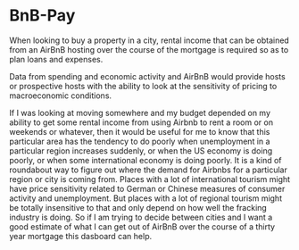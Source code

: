 # BnB-Pay
When looking to buy a property in a city, rental income that can be obtained from an AirBnB hosting over the course of the mortgage is required so as to plan loans and expenses.

Data from spending and economic activity and AirBnB would provide hosts or prospective hosts with the ability to look at the sensitivity of pricing to macroeconomic conditions.

If I was looking at moving somewhere and my budget depended on my ability to get some rental income from using Airbnb to rent a room or on weekends or whatever, then it would be useful for me to know that this particular area has the tendency to do poorly when unemployment in a particular region increases suddenly, or when the US economy is doing poorly, or when some international economy is doing poorly. It is a kind of roundabout way to figure out where the demand for Airbnbs for a particular region or city is coming from. Places with a lot of international tourism might have price sensitivity related to German or Chinese measures of consumer activity and unemployment. But places with a lot of regional tourism might be totally insensitive to that and only depend on how well the fracking industry is doing. So if I am trying to decide between cities and I want a good estimate of what I can get out of AirBnB over the course of a thirty year mortgage this dasboard can help.
